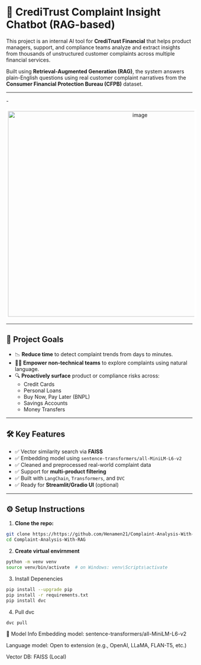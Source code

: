 # 🧠 CrediTrust Complaint Insight Chatbot (RAG-based)

This project is an internal AI tool for **CrediTrust Financial** that helps product managers, support, and compliance teams analyze and extract insights from thousands of unstructured customer complaints across multiple financial services.

Built using **Retrieval-Augmented Generation (RAG)**, the system answers plain-English questions using real customer complaint narratives from the **Consumer Financial Protection Bureau (CFPB)** dataset.

---
-<p align="center">
  <img src="https://github.com/user-attachments/assets/0cf0e328-b228-4e26-8d2d-570276bb3792" 
       alt="image" 
       width="698" 
       height="556" 
       style="border: 5px solid white;">
</p>

---

## 🚀 Project Goals

- 📉 **Reduce time** to detect complaint trends from days to minutes.
- 🧑‍💼 **Empower non-technical teams** to explore complaints using natural language.
- 🔍 **Proactively surface** product or compliance risks across:
  - Credit Cards  
  - Personal Loans  
  - Buy Now, Pay Later (BNPL)  
  - Savings Accounts  
  - Money Transfers

---

## 🛠️ Key Features

- ✅ Vector similarity search via **FAISS**
- ✅ Embedding model using `sentence-transformers/all-MiniLM-L6-v2`
- ✅ Cleaned and preprocessed real-world complaint data
- ✅ Support for **multi-product filtering**
- ✅ Built with `LangChain`, `Transformers`, and `DVC`
- ✅ Ready for **Streamlit/Gradio UI** (optional)

---
## ⚙️ Setup Instructions

1. **Clone the repo:**

```bash
git clone https://https://github.com/Henamen21/Complaint-Analysis-With-RAG.git
cd Complaint-Analysis-With-RAG
```
2. **Create virtual envirnment**
```bash
python -m venv venv
source venv/bin/activate  # on Windows: venv\Scripts\activate
```
3. Install Depenencies
```bash
pip install --upgrade pip
pip install -r requirements.txt
pip install dvc
```
4. Pull dvc
```bash
dvc pull
```
🧠 Model Info
Embedding model: sentence-transformers/all-MiniLM-L6-v2

Language model: Open to extension (e.g., OpenAI, LLaMA, FLAN-T5, etc.)

Vector DB: FAISS (Local)


